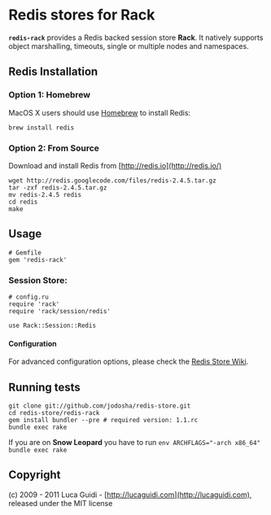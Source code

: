 # Redis stores for Rack

__`redis-rack`__ provides a Redis backed session store __Rack__. It natively supports object marshalling, timeouts, single or multiple nodes and namespaces.

## Redis Installation

### Option 1: Homebrew

MacOS X users should use [Homebrew](https://github.com/mxcl/homebrew) to install Redis:

    brew install redis

### Option 2: From Source

Download and install Redis from [http://redis.io](http://redis.io/)

	wget http://redis.googlecode.com/files/redis-2.4.5.tar.gz
    tar -zxf redis-2.4.5.tar.gz
    mv redis-2.4.5 redis
    cd redis
    make

## Usage

    # Gemfile
	gem 'redis-rack'

### Session Store:

    # config.ru
	require 'rack'
	require 'rack/session/redis'

	use Rack::Session::Redis

#### Configuration

For advanced configuration options, please check the [Redis Store Wiki](https://github.com/jodosha/redis-store/wiki).

## Running tests

    git clone git://github.com/jodosha/redis-store.git
	cd redis-store/redis-rack
	gem install bundler --pre # required version: 1.1.rc
	bundle exec rake

If you are on **Snow Leopard** you have to run `env ARCHFLAGS="-arch x86_64" bundle exec rake`

## Copyright

(c) 2009 - 2011 Luca Guidi - [http://lucaguidi.com](http://lucaguidi.com), released under the MIT license
